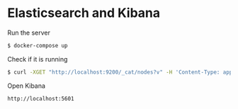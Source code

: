 # Elasticsearch and Kibana

Run the server
```bash
$ docker-compose up
```

Check if it is running
```bash
$ curl -XGET "http://localhost:9200/_cat/nodes?v" -H 'Content-Type: application/json' -d'{  }'
```

Open Kibana
```
http://localhost:5601
```